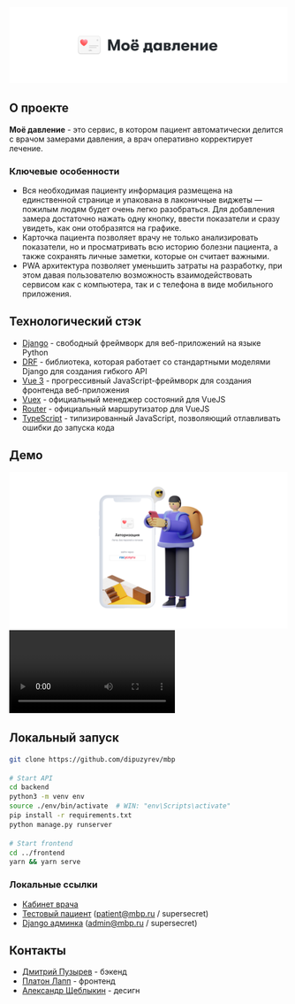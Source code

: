 ![Header](header.png)


## О проекте

**Моё давление** - это сервис, в котором пациент автоматически делится с врачом замерами давления, а врач оперативно корректирует лечение.

### Ключевые особенности
- Вся необходимая пациенту информация размещена на единственной странице и упакована в лаконичные виджеты — пожилым людям будет очень легко разобраться. Для добавления замера достаточно нажать одну кнопку, ввести показатели и сразу увидеть, как они отобразятся на графике.
- Карточка пациента позволяет врачу не только анализировать показатели, но и просматривать всю историю болезни пациента, а также сохранять личные заметки, которые он считает важными.
- PWA архитектура позволяет уменьшить затраты на разработку, при этом давая пользователю возможность взаимодействовать сервисом как с компьютера, так и с телефона в виде мобильного приложения.


## Технологический стэк

- [Django](https://www.djangoproject.com/) - свободный фреймворк для веб-приложений на языке Python
- [DRF](https://www.django-rest-framework.org/) -  библиотека, которая работает со стандартными моделями Django для создания гибкого API
- [Vue 3](https://v3.ru.vuejs.org/) - прогрессивный JavaScript-фреймворк для создания фронтенда веб-приложения
- [Vuex](https://vuex.vuejs.org/ru/) - официальный менеджер состояний для VueJS
- [Router](https://router.vuejs.org/ru/) - официальный маршрутизатор для VueJS
- [TypeScript](https://www.typescriptlang.org/) - типизированный JavaScript, позволяющий отлавливать ошибки до запуска кода


## Демо

![Demo](demo.png)
![Demo](demo.mp4)


## Локальный запуск

```bash
git clone https://github.com/dipuzyrev/mbp

# Start API
cd backend
python3 -m venv env
source ./env/bin/activate  # WIN: "env\Scripts\activate"
pip install -r requirements.txt
python manage.py runserver

# Start frontend
cd ../frontend
yarn && yarn serve
```


### Локальные ссылки

- [Кабинет врача](http://localhost:8080/doctor/cp3twep8onrgy/)
- [Тестовый пациент](http://localhost:8080/) (patient@mbp.ru / supersecret)
- [Django админка](http://localhost:8000/admin/) (admin@mbp.ru / supersecret)


## Контакты
- [Дмитрий Пузырев](https://t.me/dipuzyrev) - бэкенд
- [Платон Лапп](https://t.me/SeamMiner) - фронтенд
- [Александр Щеблыкин](https://t.me/greeneboy) - десигн